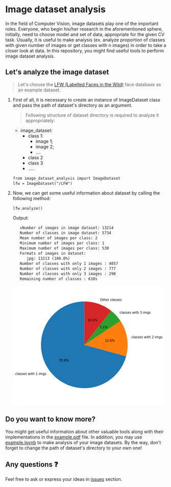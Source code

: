 # Image dataset analysis

In the field of Computer Vision, image datasets play one of the important roles. Everyone, who begin his/her research in the aforementioned sphere, initially, need to choose model and set of data, appropriate for the given CV task. Usually, it is useful to make analysis (ex. analyze proportion of classes with given number of images or get classes with n images) in order to take a closer look at data. In this repository, you might find useful tools to perform image dataset analysis.


## Let's analyze the image dataset

>Let's choose the [LFW (Labelled Faces in the Wild)](http://vis-www.cs.umass.edu/lfw/) face database as an example dataset.


1) First of all, it is necessary to create an instance of ImageDataset class and pass the path of dataset's directory as an argument.

   >Following structure of dataset directory is required to analyze it appropriately:
    - image_dataset:
        - class 1:
            - image 1;
            - image 2;
            - ....
        - class 2
        - class 3
        - .....
   
   
   ```   
   from image_dataset_analysis import ImageDataset
   lfw = ImageDataset("/LFW")   
   ```
2) Now, we can get some useful information about dataset by calling the following method:
   
   ```
   lfw.analyze()
   ```
   
   Output:
   
   ```
      sNumber of images in image dataset: 13214
      Number of classes in image dataset: 5734
      Mean number of images per class: 2
      Minimum number of images per class: 1
      Maximum number of images per class: 530
      Formats of images in dataset:
         jpg: 13213 (100.0%)
      Number of classes with only 1 images : 4057
      Number of classes with only 2 images : 777
      Number of classes with only 3 images : 290
      Remaining number of classes : 610s
   ```
   ![proportion of images](/example/images/analyze_output.png)
   
## Do you want to know more?
You might get useful information about other valuable tools along with their implementations in the [example.pdf](https://github.com/SamandarYokubov/image_dataset_analysis/blob/main/example/example.pdf) file.
In addition, you may use [example.ipynb](https://github.com/SamandarYokubov/image_dataset_analysis/blob/main/example.ipynb) to make analysis of your image datasets. By the way, don't forget to change the path of dataset's directory to your own one!

##  Any questions :question:
Feel free to ask or express your ideas in [issues](https://github.com/SamandarYokubov/image_dataset_analysis/issues) section.

